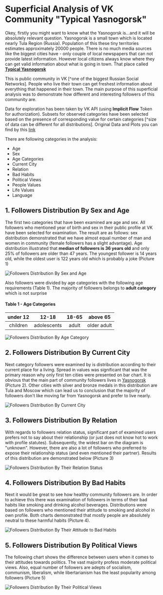 # Superficial Analysis of VK Community "Typical Yasnogorsk"

Okey, firstly you might want to know what the Yasnogorsk is...and it will be absolutely relevant question. Yasnogorsk is a small town which is located nearly Tula Region (Russia). Population of this these tiny territories estimates approximately 20000 people. There is no much media sources like the biggest cities have - only couple of local newspapers that can not provide latest information. However local citizens always know where they can get valid information about what is going in town. That place called [**Typical Yasnogorsk** ](https://vk.com/typical_yasnogorsk)

This is public community in VK [^one of the biggest Russian Social Networks]. People who live their town can get freshest information about everything that happened in their town. The main purpose of this superficial analysis was to demonstrate how  different and interesting followers of this community are. 

Data for exploration has been taken by VK API (using **Implicit Flow** Token for authorization). Subsets for observed categories have been selected based on the presence of corresponding value for certain categories [^size of data can be different for all distributions]. Original Data and Plots you can find by this [link]()

There are following categories in the analysis: 
- Age
- Sex
- Age Categories 
- Current City
- Relation
- Bad Habits
- Political Views
- People Values
- Life Values
- Language

## 1. Followers Distribution By Sex and Age

The first two categories that have been examined are age and sex. All followers who mentioned year of birth and sex in their public profile at VK have been selected for examination. The result are as follows: sex distribution demonstrated that we have almost equal number of man and women in community (female followers has a slight advantage). Age distribution illustrated that **median of followers is 36 years old** and only 25% of followers are older than 47 years. The youngest follower is 14 years old, while the oldest user is 122 years old which is probably a joke (Picture 1)

<image src="/plots/age_and_sex.png" alt="Followers Distribution By Sex and Age">

Also followers were divided by age categories with the following  age requirements (Table 1). The majority of followers belongs to **adult category** which is not surprise  

#### Table 1 - Age Categories
| under 12 | 12-18|18-65  |above 65  |
|:--:|:--:|:--:|:--:|
|  children|adolescents  | adult |older adult |

<image src="/plots/age.png" alt="Followers Distribution By Age Category">

## 2. Followers Distribution By Current City

Next category followers were examined by is distribution according to their current place for a living. Spread in values was significant that was the primary reason why only first ten cities were presented on bar chart. It is obvious that the main part of community followers lives in [Yasnogorsk](https://ru.wikipedia.org/wiki/%D0%AF%D1%81%D0%BD%D0%BE%D0%B3%D0%BE%D1%80%D1%81%D0%BA_(%D0%A2%D1%83%D0%BB%D1%8C%D1%81%D0%BA%D0%B0%D1%8F_%D0%BE%D0%B1%D0%BB%D0%B0%D1%81%D1%82%D1%8C)) (Picture 2). Other cities with silver and bronze medals in this distribution are Tula and Moscow which can lead us to conclusion that the majority of followers don't like moving far from Yasnogorsk and prefer to live nearly. 

<image src="/plots/city_distribution.png" alt="Followers Distribution By Current City">

## 3. Followers Distribution By Relation

With regards to followers relation status, significant part of examined users prefers not to say about their relationship (or just does not know hot to work with profile statutes). Subsequently, the widest bar on the diagram is "unknown". However, there are also a lot of followers who preferred to expose their relationship status (and even mentioned their partner). Results of this distribution are demonstrated below (Picture 3)

<image src="/plots/relation.png" alt="Followers Distribution By Their Relation Status">


## 4. Followers Distribution By Bad Habits
Next it would be great to see how healthy community followers are. In order to achieve this there was examination of followers in terms of their bad habits like smoking and drinking alcohol beverages. Distributions were based on followers who mentioned their attitude to smoking and alcohol in own profile. Both charts demonstrated that mostly people are absolutely neutral to these harmful habits (Picture 4).

<image src="/plots/smoking_and_alco.png" alt="Followers Distribution By Their Attitude to Bad Habits">

## 5. Followers Distribution By Political Views

The following chart shows the difference between users when it comes to their attitudes towards politics. The vast majority profess moderate political views. Also, equal number of followers are adepts of socialism, communism, liberalism, while libertarianism has the least popularity among followers (Picture 5)

<image src="/plots/political_views.png" alt="Followers Distribution By Their Political Views">







